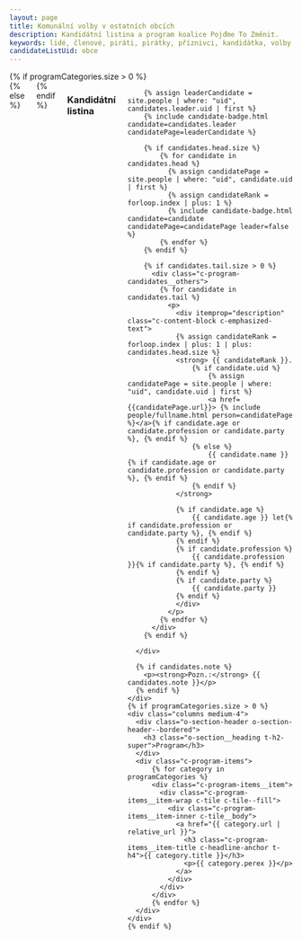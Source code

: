 ```yaml
---
layout: page
title: Komunální volby v ostatních obcích
description: Kandidátní listina a program koalice Pojďme To Změnit.
keywords: lidé, členové, piráti, pirátky, příznivci, kandidátka, volby
candidateListUid: obce
---
```


<div class="o-section">
  <div class="row">
    {% if programCategories.size > 0 %}    
      <div class="columns medium-8">
    {% else %}    
      <div class="columns medium-12">
    {% endif %}    
      <div class="o-section-header o-section-header--bordered">
        <h3 class="o-section__heading t-h2-super">Kandidátní listina</h3>
      </div>
      <div class="c-program-candidates">

        {% assign leaderCandidate = site.people | where: "uid", candidates.leader.uid | first %}
        {% include candidate-badge.html candidate=candidates.leader candidatePage=leaderCandidate %}

        {% if candidates.head.size %}
            {% for candidate in candidates.head %}
              {% assign candidatePage = site.people | where: "uid", candidate.uid  | first %}
              {% assign candidateRank = forloop.index | plus: 1 %}
              {% include candidate-badge.html candidate=candidate candidatePage=candidatePage leader=false %}
            {% endfor %}
        {% endif %}

        {% if candidates.tail.size > 0 %}
          <div class="c-program-candidates__others">
            {% for candidate in candidates.tail %}
              <p>
                <div itemprop="description" class="c-content-block c-emphasized-text">
                {% assign candidateRank = forloop.index | plus: 1 | plus: candidates.head.size %}
                <strong> {{ candidateRank }}.
                    {% if candidate.uid %} 
                        {% assign candidatePage = site.people | where: "uid", candidate.uid | first %}
                        <a href={{candidatePage.url}}> {% include people/fullname.html person=candidatePage %}</a>{% if candidate.age or candidate.profession or candidate.party %}, {% endif %}
                    {% else %}
                        {{ candidate.name }}{% if candidate.age or candidate.profession or candidate.party %}, {% endif %}
                    {% endif %}
                </strong>

                {% if candidate.age %}
                    {{ candidate.age }} let{% if candidate.profession or candidate.party %}, {% endif %}
                {% endif %}
                {% if candidate.profession %}
                    {{ candidate.profession }}{% if candidate.party %}, {% endif %}
                {% endif %}
                {% if candidate.party %}
                    {{ candidate.party }}
                {% endif %}
                </div>
              </p>
            {% endfor %}
          </div>
        {% endif %}

      </div>

      {% if candidates.note %}
        <p><strong>Pozn.:</strong> {{ candidates.note }}</p>
      {% endif %}
    </div>
    {% if programCategories.size > 0 %}    
    <div class="columns medium-4">
      <div class="o-section-header o-section-header--bordered">
        <h3 class="o-section__heading t-h2-super">Program</h3>
      </div>
      <div class="c-program-items">
          {% for category in programCategories %}
          <div class="c-program-items__item">
            <div class="c-program-items__item-wrap c-tile c-tile--fill">
              <div class="c-program-items__item-inner c-tile__body">
                <a href="{{ category.url | relative_url }}">
                  <h3 class="c-program-items__item-title c-headline-anchor t-h4">{{ category.title }}</h3>
                  <p>{{ category.perex }}</p>
                </a>
              </div>
            </div>
          </div>
          {% endfor %}
      </div>
    </div>
    {% endif %}    
  </div>
</div>
